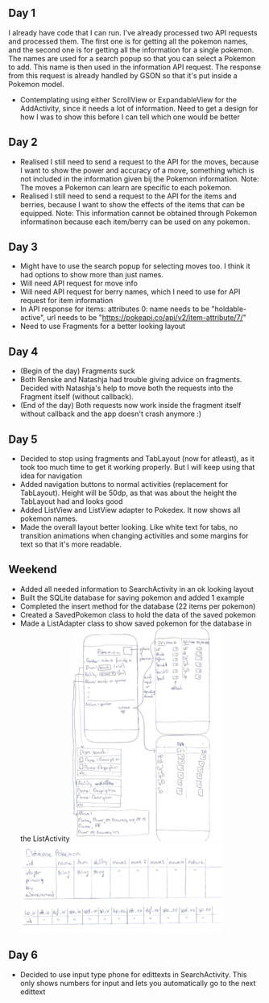 ## Day 1
I already have code that I can run. I've already processed two API requests and processed them. The first one is for getting all the pokemon names, and the second one is for getting all the information for a single pokemon. The names are used for a search popup so that you can select a Pokemon to add. This name is then used in the information API request. The response from this request is already handled by GSON so that it's put inside a Pokemon model.
- Contemplating using either ScrollView or ExpandableView for the AddActivity, since it needs a lot of information. Need to get a design for how I was to show this before I can tell which one would be better

## Day 2
- Realised I still need to send a request to the API for the moves, because I want to show the power and accuracy of a move, something which is not included in the information given bij the Pokemon information. Note: The moves a Pokemon can learn are specific to each pokemon.
- Realised I still need to send a request to the API for the items and berries, because I want to show the effects of the items that can be equipped. Note: This information cannot be obtained through Pokemon informatinon because each item/berry can be used on any pokemon.

## Day 3
- Might have to use the search popup for selecting moves too. I think it had options to show more than just names.
- Will need API request for move info
- Will need API request for berry names, which I need to use for API request for item information
- In API response for items: attributes 0: name needs to be "holdable-active", url needs to be "https://pokeapi.co/api/v2/item-attribute/7/"
- Need to use Fragments for a better looking layout

## Day 4
- (Begin of the day) Fragments suck
- Both Renske and Natashja had trouble giving advice on fragments. Decided with Natashja's help to move both the requests into the Fragment itself (without callback).
- (End of the day) Both requests now work inside the fragment itself without callback and the app doesn't crash anymore :)

## Day 5
- Decided to stop using fragments and TabLayout (now for atleast), as it took too much time to get it working properly. But I will keep using that idea for navigation
- Added navigation buttons to normal activities (replacement for TabLayout). Height will be 50dp, as that was about the height the TabLayout had and looks good
- Added ListView and ListView adapter to Pokedex. It now shows all pokemon names.
- Made the overall layout better looking. Like white text for tabs, no transition animations when changing activities and some margins for text so that it's more readable.

## Weekend
- Added all needed information to SearchActivity in an ok looking layout
- Built the SQLite database for saving pokemon and added 1 example
- Completed the insert method for the database (22 items per pokemon)
- Created a SavedPokemon class to hold the data of the saved pokemon
- Made a ListAdapter class to show saved pokemon for the database in the ListActivity
<img src="doc/AddDesign.jpg" width="300"> <img src="doc/DatabaseDesign.png" width="400">

## Day 6
- Decided to use input type phone for edittexts in SearchActivity. This only shows numbers for input and lets you automatically go to the next edittext
